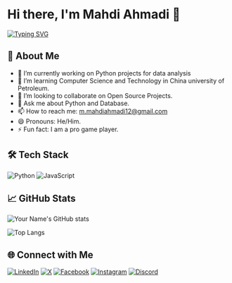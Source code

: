# Hi there, I'm Mahdi Ahmadi 👋
[![Typing SVG](https://readme-typing-svg.demolab.com/?lines=My+Name+is+Mahdi;I+Love+Data+Analysist)](https://git.io/typing-svg)

## 🚀 About Me
- 🔭 I’m currently working on Python projects for data analysis
- 🌱 I’m learning Computer Science and Technology in China university of Petroleum.
- 👯 I’m looking to collaborate on Open Source Projects.
- 💬 Ask me about Python and Database.
- 📫 How to reach me: m.mahdiahmadi12@gmail.com
- 😄 Pronouns: He/Him.
- ⚡ Fun fact: I am a pro game player.
## 🛠 Tech Stack
![Python](https://img.shields.io/badge/python-%233776AB.svg?style=for-the-badge&logo=python&logoColor=white)
![JavaScript](https://img.shields.io/badge/javascript-%23323330.svg?style=for-the-badge&logo=javascript&logoColor=%23F7DF1E)


## 📈 GitHub Stats
![Your Name's GitHub stats](https://github-readme-stats.vercel.app/api?username=Mahdi-ZhangWei&show_icons=true&theme=radical)

![Top Langs](https://github-readme-stats.vercel.app/api/top-langs/?username=Mahdi-ZhangWei&layout=compact)

## 🌐 Connect with Me
[![LinkedIn](https://img.shields.io/badge/LinkedIn-blue?logo=linkedin)](https://www.linkedin.com/in/mah-ahmadi313)
[![X](https://img.shields.io/badge/X-blue?logo=x)](https://www.x.com/ahmadi_mah313)
[![Facebook](https://shields.io/badge/Facebook-blue?logo=facebook)](https://www.facebook.com/ahmadimah313)
[![Instagram](https://shields.io/badge/Instagram-blue?logo=instagram)](https://www.facebook.com/ahmadimah313)
[![Discord](https://shields.io/badge/Discord-blue?logo=Discord)](https://www.discord.com/channels/zhangwei0013)

<!---
Mahdi-ZhangWei/Mahdi-ZhangWei is a ✨ special ✨ repository because its `README.md` (this file) appears on your GitHub profile.
You can click the Preview link to take a look at your changes.
--->
